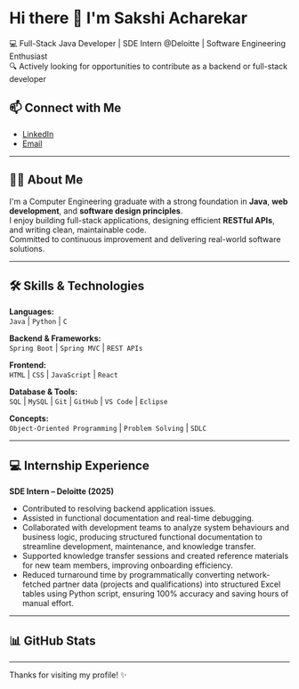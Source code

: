 # Hi there 👋 I'm Sakshi Acharekar

💻 Full-Stack Java Developer | SDE Intern @Deloitte | Software Engineering Enthusiast  
🔍 Actively looking for opportunities to contribute as a backend or full-stack developer
  

## 📫 Connect with Me
- [LinkedIn](https://linkedin.com/in/sakshi-acharekar-56707b265)  
- [Email](mailto:sakshiacharekar202@gmail.com)


---

## 👩‍💻 About Me

I'm a Computer Engineering graduate with a strong foundation in **Java**, **web development**, and **software design principles**.  
I enjoy building full-stack applications, designing efficient **RESTful APIs**, and writing clean, maintainable code.  
Committed to continuous improvement and delivering real-world software solutions.

---

## 🛠️ Skills & Technologies

**Languages:**  
`Java` | `Python` | `C`

**Backend & Frameworks:**  
`Spring Boot` | `Spring MVC` | `REST APIs`

**Frontend:**  
`HTML` | `CSS` | `JavaScript` | `React`

**Database & Tools:**  
`SQL` | `MySQL` | `Git` | `GitHub` | `VS Code` | `Eclipse`

**Concepts:**  
`Object-Oriented Programming` | `Problem Solving` | `SDLC`

---

## 💻 Internship Experience

**SDE Intern – Deloitte (2025)**  
- Contributed to resolving backend application issues.
- Assisted in functional documentation and real-time debugging.
- Collaborated with development teams to analyze system behaviours and business logic, producing structured functional 
documentation to streamline development, maintenance, and knowledge transfer.
- Supported knowledge transfer sessions and created reference materials for new team members, improving onboarding 
efficiency. 
- Reduced turnaround time by programmatically converting network-fetched partner data (projects and qualifications) 
into structured Excel tables using Python script, ensuring 100% accuracy and saving hours of manual effort.

---

## 📊 GitHub Stats

<!-- ![Sakshi's GitHub Stats](https://github-readme-stats.vercel.app/api?username=Sakshui&show_icons=true&theme=gruvbox) -->
<!-- ![Top Languages](https://github-readme-stats.vercel.app/api/top-langs/?username=Sakshui&layout=compact&theme=gruvbox) -->

---

Thanks for visiting my profile! ✨

